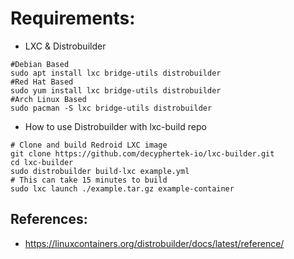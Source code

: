 Requirements:
=============
* LXC & Distrobuilder
```
#Debian Based
sudo apt install lxc bridge-utils distrobuilder
#Red Hat Based
sudo yum install lxc bridge-utils distrobuilder
#Arch Linux Based
sudo pacman -S lxc bridge-utils distrobuilder
```
* How to use Distrobuilder with lxc-build repo
```
# Clone and build Redroid LXC image
git clone https://github.com/decyphertek-io/lxc-builder.git
cd lxc-builder
sudo distrobuilder build-lxc example.yml
# This can take 15 minutes to build
sudo lxc launch ./example.tar.gz example-container
```

References:
-----------
* https://linuxcontainers.org/distrobuilder/docs/latest/reference/